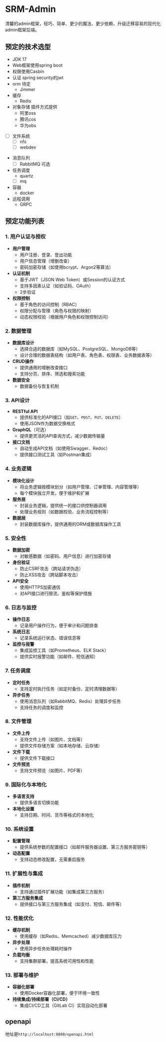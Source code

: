 # SRM-Admin

清馨的admin框架，轻巧、简单、更少的魔法、更少依赖、升级迁移容易的现代化admin框架后端。

## 预定的技术选型

- JDK 17
- Web框架使用spring boot
- 权限使用Casbin
- 认证 spring security的jwt
- orm 待定
    - Jimmer
- 缓存
    - Redis
- 对象存储 插件方式提供
    - 阿里oss
    - 腾讯cos
    - 华为obs
- [ ] 文件系统
    - [ ] nfs
    - [ ] webdev
- 消息队列
    - [ ] RabbitMQ 可选
- 任务调度
    - quartz
    - [ ] mq
- 容器
    - docker
- 远程调用
    - GRPC

## 预定功能列表

### 1. 用户认证与授权

- **用户管理**
    - 用户注册、登录、登出功能
    - 用户信息管理（增删改查）
    - 密码加密存储（如使用bcrypt、Argon2等算法）
- **认证机制**
    - 基于JWT（JSON Web Token）或Session的认证方式
    - 支持多因素认证（如验证码、OAuth）
    - 2步验证
- **权限控制**
    - 基于角色的访问控制（RBAC）
    - 权限分配与管理（角色与权限的映射）
    - 动态权限校验（根据用户角色和权限控制访问）

### 2. 数据管理

- **数据库设计**
    - 选择合适的数据库（如MySQL、PostgreSQL、MongoDB等）
    - 设计合理的数据表结构（如用户表、角色表、权限表、业务数据表等）
- **CRUD操作**
    - 提供通用的增删改查接口
    - 支持分页、排序、筛选和搜索功能
- **数据安全**
    - 数据备份与恢复机制

### 3. API设计

- **RESTful API**
    - 提供标准化的API接口（如`GET`、`POST`、`PUT`、`DELETE`）
    - 使用JSON作为数据交换格式
- **GraphQL**（可选）
    - 提供更灵活的API查询方式，减少数据传输量
- **接口文档**
    - 自动生成API文档（如使用Swagger、Redoc）
    - 提供接口测试工具（如Postman集成）

### 4. 业务逻辑

- **模块化设计**
    - 将业务逻辑按模块划分（如用户管理、订单管理、内容管理等）
    - 每个模块独立开发，便于维护和扩展
- **服务层**
    - 封装业务逻辑，提供统一的接口供控制器调用
    - 处理业务规则（如数据校验、业务流程控制等）
- **数据层**
    - 封装数据库操作，提供通用的ORM或数据库操作工具

### 5. 安全性

- **数据加密**
    - 对敏感数据（如密码、用户信息）进行加密存储
- **身份验证**
    - 防止CSRF攻击（跨站请求伪造）
    - 防止XSS攻击（跨站脚本攻击）
- **API安全**
    - 使用HTTPS加密通信
    - 对API接口进行限流、鉴权等保护措施

### 6. 日志与监控

- **操作日志**
    - 记录用户操作行为，便于审计和问题排查
- **系统日志**
    - 记录系统运行状态、错误信息等
- **监控与报警**
    - 集成监控工具（如Prometheus、ELK Stack）
    - 提供实时报警功能（如邮件、短信通知）

### 7. 任务调度

- **定时任务**
    - 支持定时执行任务（如定时备份、定时清理数据等）
- **异步任务**
    - 使用消息队列（如RabbitMQ、Redis）处理异步任务
    - 支持任务的调度和监控

### 8. 文件管理

- **文件上传**
    - 支持文件上传（如图片、文档等）
    - 提供文件存储方案（如本地存储、云存储）
- **文件下载**
    - 提供文件下载接口
- **文件预览**
    - 支持文件预览（如图片、PDF等）

### 9. 国际化与本地化

- **多语言支持**
    - 提供多语言切换功能
- **本地化设置**
    - 支持日期、时间、货币等格式的本地化

### 10. 系统设置

- **配置管理**
    - 提供系统参数的配置接口（如邮件服务器设置、第三方服务密钥等）
- **动态配置**
    - 支持动态修改配置，无需重启服务

### 11. 扩展性与集成

- **插件机制**
    - 支持通过插件扩展功能（如集成第三方服务）
- **第三方服务集成**
    - 提供接口与第三方服务集成（如支付、短信、邮件等）

### 12. 性能优化

- **缓存机制**
    - 使用缓存（如Redis、Memcached）减少数据库压力
- **异步处理**
    - 使用异步任务处理耗时操作
- **负载均衡**
    - 支持集群部署，提高系统可用性和性能

### 13. 部署与维护

- **容器化部署**
    - 使用Docker容器化部署，便于环境一致性
- **持续集成/持续部署（CI/CD）**
    - 集成CI/CD工具（GitLab CI）实现自动化部署

## openapi

地址是`http://localhost:8080/openapi.html`

